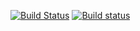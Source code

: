 [![Build Status](https://travis-ci.org/jonathan-fugue/aws-webapp.svg?branch=master)](https://travis-ci.org/jonathan-fugue/aws-webapp) [![Build status](https://ci.appveyor.com/api/projects/status/hjk81t5xf8ldlq22/branch/master?svg=true)](https://ci.appveyor.com/project/jonathan-fugue/aws-webapp/branch/master)


